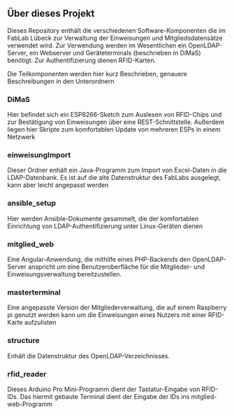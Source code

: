 ## Über dieses Projekt
Dieses Repository enthält die verschiedenen Software-Komponenten die im FabLab Lübeck zur Verwaltung der Einweisungen und Mitgliedsdatensätze verwendet wird.
Zur Verwendung werden im Wesentlichen ein OpenLDAP-Server, ein Webserver und Geräteterminals (beschrieben in DiMaS) benötigt. 
Zur Authentifizierung dienen RFID-Karten.

Die Teilkomponenten werden hier kurz Beschrieben, genauere Beschreibungen in den Unterordnern

### DiMaS
Hier befindet sich ein ESP8266-Sketch zum Auslesen von RFID-Chips und zur Bestätigung von Einweisungen über eine REST-Schnittstelle. Außerdem liegen hier Skripte zum komfortablen Update von mehreren ESPs in einem Netzwerk

### einweisungImport
Dieser Ordner enhält ein Java-Programm zum Import von Excel-Daten in die LDAP-Datenbank. Es ist auf die alte Datenstruktur des FabLabs ausgelegt, kann aber leicht angepasst werden

### ansible_setup
Hier werden Ansible-Dokumente gesammelt, die der komfortablen Einrichtung von LDAP-Authentifizierung unter Linux-Geräten dienen

### mitglied_web
Eine Angular-Anwendung, die mithilfe eines PHP-Backends den OpenLDAP-Server anspricht um eine Benutzeroberfläche für die Mitglieder- und Einweisungsverwaltung bereitzustellen.

### masterterminal
Eine angepasste Version der Mitgliederverwaltung, die auf einem Raspberry pi genutzt werden kann um die Einweisungen eines Nutzers mit einer RFID-Karte aufzulisten

### structure
Enhält die Datenstruktur des OpenLDAP-Verzeichnisses. 

### rfid_reader 
Dieses Arduino Pro Mini-Programm dient der Tastatur-Eingabe von RFID-IDs. Das hiermit gebaute Terminal dient der Eingabe der IDs ins mitglied-web-Programm

